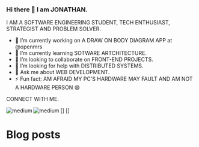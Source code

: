 ### Hi there 👋 I am JONATHAN.

I AM A SOFTWARE ENGINEERING STUDENT, TECH ENTHUSIAST, STRATEGIST AND PROBLEM SOLVER.

- 🔭 I’m currently working on A DRAW ON BODY DIAGRAM APP at @openmrs
- 🌱 I’m currently learning SOTWARE ARTCHITECTURE.
- 👯 I’m looking to collaborate on FRONT-END PROJECTS.
- 🤔 I’m looking for help with DISTRIBUTED SYSTEMS.
- 💬 Ask me about WEB DEVELOPMENT.
- ⚡ Fun fact: AM AFRAID MY PC'S HARDWARE MAY FAULT AND AM NOT A HARDWARE PERSON 😄 


CONNECT WITH ME.

[<img align="left" alt="medium" src="https://img.shields.io/badge/WhatsApp-25D366?style=for-the-badge&logo=whatsapp&logoColor=white" />]
[<img align="left" alt="medium" src="https://img.shields.io/badge/LinkedIn-0077B5?style=for-the-badge&logo=linkedin&logoColor=white" />]

# Blog posts
<!-- BLOG-POST-LIST:START -->
<!-- BLOG-POST-LIST:END -->


